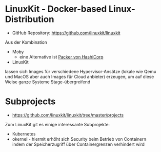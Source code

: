 # LinuxKit - Docker-based Linux-Distribution
* GitHub Repository: https://github.com/linuxkit/linuxkit

Aus der Kombination 

* Moby
  * eine Alternative ist [Packer von HashiCorp](https://www.packer.io/)
* LinuxKit

lassen sich Images für verschiedene Hypervisor-Ansätze (lokale wie Qemu und MacOS aber auch Images für Cloud anbieter) erzeugen, um auf diese Weise ganze Systeme Stage-übergreifend 

# Subprojects
* https://github.com/linuxkit/linuxkit/tree/master/projects

Zum LinuxKit git es einige interessante Subprojekte:

* Kubernetes
* okernel - hiermit erhöht sich Security beim Betrieb von Containern indem der Speicherzugriff über Containergrenzen verhindert wird
